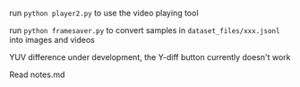 run `python player2.py` to use the video playing tool

run `python framesaver.py` to convert samples in `dataset_files/xxx.jsonl` into images and videos

YUV difference under development, the Y-diff button currently doesn't work

Read notes.md